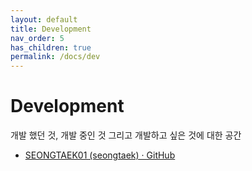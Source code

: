 ```yaml
---
layout: default
title: Development 
nav_order: 5
has_children: true
permalink: /docs/dev
---
```


# Development
개발 했던 것, 개발 중인 것 그리고 개발하고 싶은 것에 대한 공간  
- [SEONGTAEK01 (seongtaek) · GitHub](https://github.com/SEONGTAEK01)
